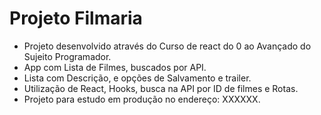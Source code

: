 # Projeto Filmaria

 - Projeto desenvolvido através do Curso de react do 0 ao Avançado do Sujeito Programador.
 - App com Lista de Filmes, buscados por API.
 - Lista com Descrição, e opções de Salvamento e trailer.
 - Utilização de React, Hooks, busca na API por ID de filmes e Rotas.
 - Projeto para estudo em produção no endereço: XXXXXX.


